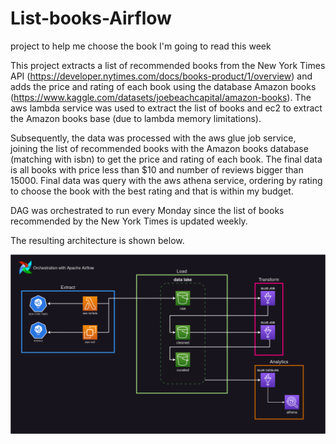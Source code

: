 # List-books-Airflow
project to help me choose the book I'm going to read this week


This project extracts a list of recommended books from the New York Times API (https://developer.nytimes.com/docs/books-product/1/overview) and adds the price and rating of each book using the database Amazon books (https://www.kaggle.com/datasets/joebeachcapital/amazon-books). The aws lambda service was used to extract the list of books and ec2 to extract the Amazon books base (due to lambda memory limitations).

Subsequently, the data was processed with the aws glue job service, joining the list of recommended books with the Amazon books database (matching with isbn) to get the price and rating of each book. The final data is all books with price less than $10 and number of reviews bigger than 15000. Final data was query with the aws athena service, ordering by rating to choose the book with the best rating and that is within my budget.

DAG was orchestrated to run every Monday since the list of books recommended by the New York Times is updated weekly.

The resulting architecture is shown below.

![alt text](https://github.com/nandozanutto/List-books-Airflow/blob/main/arquitetura.png?raw=true)
